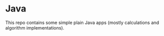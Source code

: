 # Java
This repo contains some simple plain Java apps (mostly calculations and algorithm implementations).

